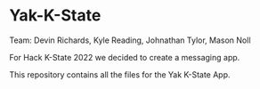 # Yak-K-State
Team: Devin Richards, Kyle Reading, Johnathan Tylor, Mason Noll

For Hack K-State 2022 we decided to create a messaging app.

This repository contains all the files for the Yak K-State App.

